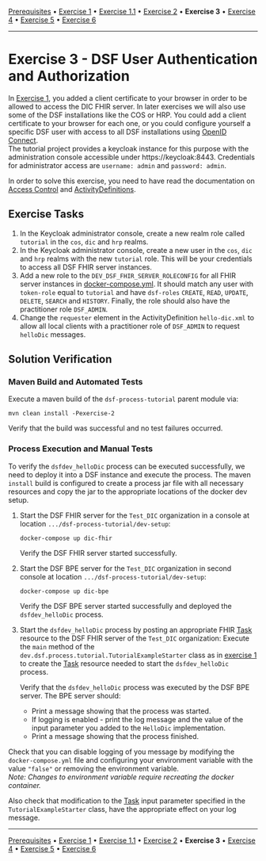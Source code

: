 [Prerequisites](prerequisites.md) • [Exercise 1](exercise-1.md) • [Exercise 1.1](exercise-1-1.md) • [Exercise 2](exercise-2.md) • **Exercise 3** • [Exercise 4](exercise-4.md) • [Exercise 5](exercise-5.md) • [Exercise 6](exercise-6.md)
___

# Exercise 3 - DSF User Authentication and Authorization

In [Exercise 1](exercise-1.md), you added a client certificate to your browser in order to be allowed to access the DIC FHIR
server. In later exercises we will also use some of the DSF installations like the COS or HRP. You could add a 
client certificate to your browser for each one, or you could configure yourself a specific DSF user
with access to all DSF installations using [OpenID Connect](https://openid.net/developers/how-connect-works/).  
The tutorial project provides a keycloak instance for this purpose with the administration console accessible under https://keycloak:8443.
Credentials for administrator access are `username: admin` and `password: admin`.

In order to solve this exercise, you need to have read the documentation on [Access Control](https://dsf.dev/stable/maintain/fhir/access-control.html) 
and [ActivityDefinitions](basic-concepts-and-guides.md#activitydefinition).

## Exercise Tasks

1. In the Keycloak administrator console, create a new realm role called `tutorial` in the `cos`, `dic` and `hrp` realms.
2. In the Keycloak administrator console, create a new user in the `cos`, `dic` and `hrp` realms with the new `tutorial` role. 
   This will be your credentials to access all DSF FHIR server instances.
3. Add a new role to the `DEV_DSF_FHIR_SERVER_ROLECONFIG` for all FHIR server instances in [docker-compose.yml](../dev-setup/docker-compose.yml). It should match any user with `token-role` equal to
   `tutorial` and have `dsf-roles` `CREATE`, `READ`, `UPDATE`, `DELETE`, `SEARCH` and `HISTORY`. Finally, the role should also have the practitioner role `DSF_ADMIN`.
4. Change the `requester` element in the ActivityDefinition `hello-dic.xml` to allow all local clients with a practitioner role of `DSF_ADMIN` to request `helloDic` messages.
   

## Solution Verification
### Maven Build and Automated Tests
Execute a maven build of the `dsf-process-tutorial` parent module via:

```
mvn clean install -Pexercise-2
```

Verify that the build was successful and no test failures occurred.

### Process Execution and Manual Tests
To verify the `dsfdev_helloDic` process can be executed successfully, we need to deploy it into a DSF instance and execute the process. The maven `install` build is configured to create a process jar file with all necessary resources and copy the jar to the appropriate locations of the docker dev setup.

1. Start the DSF FHIR server for the `Test_DIC` organization in a console at location `.../dsf-process-tutorial/dev-setup`:
   ```
   docker-compose up dic-fhir
   ```
   Verify the DSF FHIR server started successfully.

2. Start the DSF BPE server for the `Test_DIC` organization in second console at location `.../dsf-process-tutorial/dev-setup`:
   ```
   docker-compose up dic-bpe
   ```
   Verify the DSF BPE server started successfully and deployed the `dsfdev_helloDic` process.

3. Start the `dsfdev_helloDic` process by posting an appropriate FHIR [Task](http://hl7.org/fhir/R4/task.html) resource to the DSF FHIR server of the `Test_DIC` organization:
   Execute the `main` method of the `dev.dsf.process.tutorial.TutorialExampleStarter` class as in [exercise 1](exercise-1.md) to create the [Task](http://hl7.org/fhir/R4/task.html) resource needed to start the `dsfdev_helloDic` process.

   Verify that the `dsfdev_helloDic` process was executed by the DSF BPE server. The BPE server should:
    * Print a message showing that the process was started.
    * If logging is enabled - print the log message and the value of the input parameter you added to the `HelloDic`
      implementation.
    * Print a message showing that the process finished.

Check that you can disable logging of you message by modifying the `docker-compose.yml` file and configuring your environment variable with the value `"false"` or removing the environment variable.  
_Note: Changes to environment variable require recreating the docker container._

Also check that modification to the [Task](http://hl7.org/fhir/R4/task.html) input parameter specified in the `TutorialExampleStarter` class, have the appropriate effect on your log message.

___
[Prerequisites](prerequisites.md) • [Exercise 1](exercise-1.md) • [Exercise 1.1](exercise-1-1.md) • [Exercise 2](exercise-2.md) • **Exercise 3** • [Exercise 4](exercise-4.md) • [Exercise 5](exercise-5.md) • [Exercise 6](exercise-6.md)